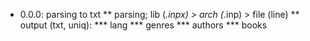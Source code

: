 * 0.0.0: parsing to txt
** parsing; lib (*.inpx) > arch (*.inp) > file (line)
** output (txt, uniq):
*** lang
*** genres
*** authors
*** books

